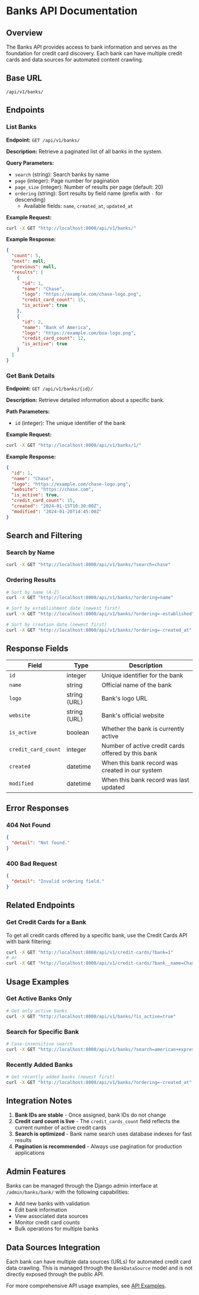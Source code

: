 # Banks API Documentation

## Overview

The Banks API provides access to bank information and serves as the foundation for credit card discovery. Each bank can have multiple credit cards and data sources for automated content crawling.

## Base URL

```
/api/v1/banks/
```

## Endpoints

### List Banks

**Endpoint:** `GET /api/v1/banks/`

**Description:** Retrieve a paginated list of all banks in the system.

**Query Parameters:**
- `search` (string): Search banks by name
- `page` (integer): Page number for pagination
- `page_size` (integer): Number of results per page (default: 20)
- `ordering` (string): Sort results by field name (prefix with `-` for descending)
  - Available fields: `name`, `created_at`, `updated_at`

**Example Request:**
```bash
curl -X GET "http://localhost:8000/api/v1/banks/"
```

**Example Response:**
```json
{
  "count": 5,
  "next": null,
  "previous": null,
  "results": [
    {
      "id": 1,
      "name": "Chase",
      "logo": "https://example.com/chase-logo.png",
      "credit_card_count": 15,
      "is_active": true
    },
    {
      "id": 2,
      "name": "Bank of America",
      "logo": "https://example.com/boa-logo.png",
      "credit_card_count": 12,
      "is_active": true
    }
  ]
}
```

### Get Bank Details

**Endpoint:** `GET /api/v1/banks/{id}/`

**Description:** Retrieve detailed information about a specific bank.

**Path Parameters:**
- `id` (integer): The unique identifier of the bank

**Example Request:**
```bash
curl -X GET "http://localhost:8000/api/v1/banks/1/"
```

**Example Response:**
```json
{
  "id": 1,
  "name": "Chase",
  "logo": "https://example.com/chase-logo.png",
  "website": "https://chase.com",
  "is_active": true,
  "credit_card_count": 15,
  "created": "2024-01-15T10:30:00Z",
  "modified": "2024-01-20T14:45:00Z"
}
```

## Search and Filtering

### Search by Name

```bash
curl -X GET "http://localhost:8000/api/v1/banks/?search=chase"
```

### Ordering Results

```bash
# Sort by name (A-Z)
curl -X GET "http://localhost:8000/api/v1/banks/?ordering=name"

# Sort by establishment date (newest first)
curl -X GET "http://localhost:8000/api/v1/banks/?ordering=-established"

# Sort by creation date (newest first)
curl -X GET "http://localhost:8000/api/v1/banks/?ordering=-created_at"
```

## Response Fields

| Field | Type | Description |
|-------|------|-------------|
| `id` | integer | Unique identifier for the bank |
| `name` | string | Official name of the bank |
| `logo` | string (URL) | Bank's logo URL |
| `website` | string (URL) | Bank's official website |
| `is_active` | boolean | Whether the bank is currently active |
| `credit_card_count` | integer | Number of active credit cards offered by this bank |
| `created` | datetime | When this bank record was created in our system |
| `modified` | datetime | When this bank record was last updated |

## Error Responses

### 404 Not Found

```json
{
  "detail": "Not found."
}
```

### 400 Bad Request

```json
{
  "detail": "Invalid ordering field."
}
```

## Related Endpoints

### Get Credit Cards for a Bank

To get all credit cards offered by a specific bank, use the Credit Cards API with bank filtering:

```bash
curl -X GET "http://localhost:8000/api/v1/credit-cards/?bank=1"
# or
curl -X GET "http://localhost:8000/api/v1/credit-cards/?bank__name=Chase"
```

## Usage Examples

### Get Active Banks Only

```bash
# Get only active banks
curl -X GET "http://localhost:8000/api/v1/banks/?is_active=true"
```

### Search for Specific Bank

```bash
# Case-insensitive search
curl -X GET "http://localhost:8000/api/v1/banks/?search=american+express"
```

### Recently Added Banks

```bash
# Get recently added banks (newest first)
curl -X GET "http://localhost:8000/api/v1/banks/?ordering=-created_at"
```

## Integration Notes

1. **Bank IDs are stable** - Once assigned, bank IDs do not change
2. **Credit card count is live** - The `credit_cards_count` field reflects the current number of active credit cards
3. **Search is optimized** - Bank name search uses database indexes for fast results
4. **Pagination is recommended** - Always use pagination for production applications

## Admin Features

Banks can be managed through the Django admin interface at `/admin/banks/bank/` with the following capabilities:

- Add new banks with validation
- Edit bank information
- View associated data sources
- Monitor credit card counts
- Bulk operations for multiple banks

## Data Sources Integration

Each bank can have multiple data sources (URLs) for automated credit card data crawling. This is managed through the `BankDataSource` model and is not directly exposed through the public API.

For more comprehensive API usage examples, see [API Examples](./examples.md).
